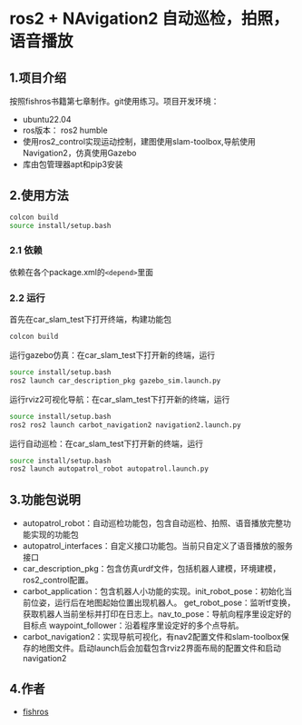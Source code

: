 # ros2 + NAvigation2 自动巡检，拍照，语音播放
## 1.项目介绍
按照fishros书籍第七章制作。git使用练习。项目开发环境：
- ubuntu22.04
- ros版本： ros2 humble
- 使用ros2_control实现运动控制，建图使用slam-toolbox,导航使用Navigation2，仿真使用Gazebo
- 库由包管理器apt和pip3安装
## 2.使用方法
```bash
colcon build
source install/setup.bash
```
### 2.1 依赖
依赖在各个package.xml的`<depend>`里面
### 2.2 运行
首先在car_slam_test下打开终端，构建功能包
```bash
colcon build
```
运行gazebo仿真：在car_slam_test下打开新的终端，运行
```bash
source install/setup.bash
ros2 launch car_description_pkg gazebo_sim.launch.py
```
运行rviz2可视化导航：在car_slam_test下打开新的终端，运行
```bash
source install/setup.bash
ros2 ros2 launch carbot_navigation2 navigation2.launch.py 
```
运行自动巡检：在car_slam_test下打开新的终端，运行
```bash
source install/setup.bash
ros2 launch autopatrol_robot autopatrol.launch.py 
```

## 3.功能包说明
- autopatrol_robot：自动巡检功能包，包含自动巡检、拍照、语音播放完整功能实现的功能包
- autopatrol_interfaces：自定义接口功能包。当前只自定义了语音播放的服务接口
- car_description_pkg：包含仿真urdf文件，包括机器人建模，环境建模，ros2_control配置。
- carbot_application：包含机器人小功能的实现。init_robot_pose：初始化当前位姿，运行后在地图起始位置出现机器人。
get_robot_pose：监听tf变换，获取机器人当前坐标并打印在日志上。nav_to_pose：导航向程序里设定好的目标点
waypoint_follower：沿着程序里设定好的多个点导航。
- carbot_navigation2：实现导航可视化，有nav2配置文件和slam-toolbox保存的地图文件。启动launch后会加载包含rviz2界面布局的配置文件和启动navigation2

## 4.作者
- [fishros](https://github.com/fishros/ros2bookcode/blob/master/chapt7)